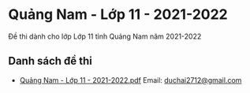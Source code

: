 # Quảng Nam - Lớp 11 - 2021-2022

Đề thi dành cho lớp Lớp 11 tỉnh Quảng Nam năm 2021-2022

## Danh sách đề thi

- [Quảng Nam - Lớp 11 - 2021-2022.pdf](Quảng%20Nam%20-%20Lớp%2011%20-%202021-2022.pdf)
Email: duchai2712@gmail.com

